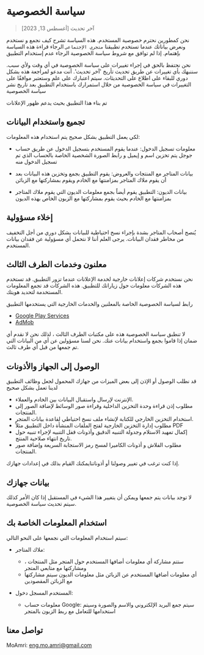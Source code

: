 # سياسة الخصوصية
> آخر تحديث [أغسطس 13, 2023]

نحن كمطورين نحترم خصوصية المستخدم. هذه السياسة تشرح كيف نجمع و نستخدم ونعرض بياناتك عندما تستخدم تطبيقنا ```متجري الإجتماعي``` الرجاء قراءة هذه السياسة بإهتمام. إذا لم توافق مع شروط سياسة الخصوصية الرجاء عدم إستخدام التطبيق

نحن نحتفظ بالحق في إجراء تغييرات على سياسة الخصوصية في أي وقت ولأي سبب. سننبهك بأي تغييرات عن طريق تحديث تأريخ 'آخر تحديث'. أنت مدعو لمراجعة هذه بشكل دوري للبقاء على اطلاع على التحديثات. سيتم اعتبارك على علم  وستعتبر موافقًا على التغييرات في سياسة الخصوصية من خلال استمرارك باستخدام التطبيق بعد تاريخ نشر سياسة الخصوصية  
     
تم بناء هذا التطبيق بحيث يدعم ظهور الإعلانات 

## **تجميع واستخدام البيانات**

لكي يعمل التطبيق بشكل صحيح يتم استخدام هذه المعلومات:

- معلومات تسجيل الدخول: عندما يقوم المستخدم بتسجيل الدخول عن طريق حساب جوجل يتم تخزين اسم و إيميل و رابط الصورة الشخصية الخاصة بالحساب الذي تم تسجيل الدخول منه

- بيانات المتاجر مع المنتجات والعروض: يقوم التطبيق بجمع وتخزين هذه البيانات بعد أن يقوم ملاك المتاجر بمزامنتها مع الخادم ويقوم بمشاركتها مع الزبائن
 
- بيانات الديون: التطبيق يقوم أيضاً بجمع معلومات الديون التي يقوم ملاك المتاجر بمزامنتها مع الخادم بحيث يقوم بمشاركتها مع الزبون الخاص بهذه الديون

## **إخلاء مسؤولية**

يُنصح أصحاب المتاجر بشدة بإجراء نسخ احتياطية للبيانات بشكل دوري من أجل التخفيف من مخاطر فقدان البيانات. يرجى العلم أننا لا نتحمل أي مسؤولية عن فقدان بيانات المستخدم.

## **معلنون وخدمات الطرف الثالث**

نحن نستخدم شركات إعلانات خارجية لخدمة الإعلانات عندما تزور التطبيق. قد تستخدم هذه الشركات معلومات حول زياراتك للتطبيق. هذه الشركات قد تجمع المعلومات المستخدمة لتحديد هويتك.

رابط لسياسة الخصوصية الخاصة بالمعلنين والخدمات الخارجية التي يستخدمها التطبيق

- [Google Play Services](https://www.google.com/policies/privacy/)
- [AdMob](https://support.google.com/admob/answer/6128543?hl=en)

لا تنطبق سياسة الخصوصية هذه على مكتبات الطرف الثالث ، لذلك نحن لا نقدم أي ضمان إذا قاموا بجمع واستخدام بيانات عنك. نحن لسنا مسؤولين عن أي من البيانات التي تم جمعها من قبل أي طرف ثالث.

## **الوصول إلى الجهاز والأذونات**

قد نطلب الوصول أو الإذن إلى بعض الميزات من جهازك المحمول لجعل وظائف التطبيق لدينا تعمل بشكل صحيح

- الإنترنت لإرسال واستقبال البيانات بين الخادم والعملاء.
- مطلوب إذن قراءة وحدة التخزين الداخلية وقراءة صور الوسائط لإضافة الصور إلى المنتجات.
- استخدام التخزين الخارجي للكتابة لإنشاء ملف نسخ احتياطي لقاعدة بيانات المتجر.
- مطلوب إدارة التخزين الخارجية لفتح الملفات المنشأة داخل التطبيق مثلاً PDF
- إكمال تمهيد الاستلام وجدولة التنبيه الدقيق وأذونات قفل التنبيه لإجراء تنبيه حول تاريخ انتهاء صلاحية المنتج.
- مطلوب الفلاش و أذونات الكاميرا لمسح رمز الاستجابة السريعة وإضافة صور المنتجات.

إذا كنت ترغب في تغيير وصولنا أو أذوناتنايمكنك القيام بذلك في إعدادات جهازك.

## **بيانات جهازك**

لا توجد بيانات يتم جمعها ويمكن أن يتغيير هذا الشيء في المستقبل إذا كان الأمر كذلك سيتم تحديث سياسة الخصوصية.

## **استخدام المعلومات الخاصة بك**

سيتم استخدام المعلومات التي نجمعها على النحو التالي:

- ملاك المتاجر:
   - ستتم مشاركة أي معلومات أضافها المستخدم حول المتجر مثل المنتجات ، ومشاركتها مع متابعي المتجر
   - أي معلومات أضافها المستخدم عن الزبائن مثل معلومات الديون سيتم مشاركتها مع الزبائن المقصودين
 
- المستخدم المسجل دخول:
  - معلومات حساب Google: سيتم جمع البريد الإلكتروني والاسم والصورة وسيتم استخدامها للتعامل مع ربط الزبون بالمتجر 

## **تواصل معنا**
MoAmri: eng.mo.amri@gmail.com
      

